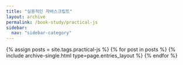 ```yaml
---
title: "실용적인 자바스크립트"
layout: archive
permalink: /book-study/practical-js
sidebar:
  nav: "sidebar-category"
---
```


{% assign posts = site.tags.practical-js %}
{% for post in posts %}
{% include archive-single.html type=page.entries_layout %} {% endfor %}
